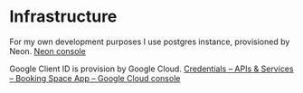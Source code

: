 # Infrastructure

For my own development purposes I use postgres instance, provisioned by Neon. [Neon console](https://console.neon.tech)

Google Client ID is provision by Google Cloud. [Credentials – APIs & Services – Booking Space App – Google Cloud console](https://console.cloud.google.com/apis/credentials)